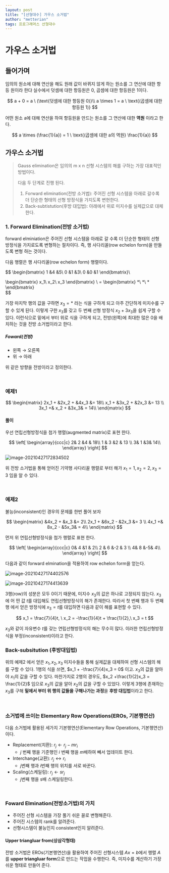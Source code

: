 ```yaml
---
layout: post
title: "[선형대수] 가우스 소거법"
author: "metterian"
tags: 프로그래머스 선형대수
---
```

# 가우스 소거법

## 들어가며

임의의 원소에 대해 연산을 해도 원래 값이 바뀌지 않게 하는 원소를 그 연산에 대한 항등 원이라 한댜 실수에서 덧셈에 대한 항등원은 0, 곱셈에 대한 항등원은 1이다.

$$
a + 0 = a \ (\text{덧셈에 대한 항등원 0)}\\
a \times 1 = a \ \text{(곱셈에 대한 항등원 1)}
$$

어떤 원소 a에 대해 연산을 하여 항등원을 만드는 원소를 그 연산에 대한 **역원** 이라고 한다.

$$
a \times (\frac{1}{a}) = 1 \ \text{(곱셈에 대한 a의 역원} \frac{1}{a})
$$


## 가우스 소거법

> Gauss elimination은 임의의 m x n 선형 시스템의 해를 구하는 가장 대표적인 방법이다.
>
> 다음 두 단계로 진행 된다.
>
> 1. Forward elimination(전방 소거법): 주어진 선형 시스템을 아래로 갈수록 더 단순한 형태의 선형 방정식을 가지도록 변현한다.
> 2. Back-subtistution(후방 대입법): 아래에서 위로 미지수를 실제값으로 대체한다.



### 1. Forward Elimination(전방 소거법)

forward elminiation은 주어진 선형 시스템을 아래로 갈 수록 더 단순한 형태의 선형 방정식을 가지로도록 변형하는 절차이다. 즉, 행 사다리꼴(row echelon form)을 만들도록 변형 하는 것이다.

다음 행렬은 행 사다리꼴(row echelon form) 행렬이다.

$$
\begin{bmatrix}
1 &4 &5\\
0 &1 &3\\
0 &0 &1
\end{bmatrix}\

\begin{bmatrix}
x_1\\
x_2\\
x_3
\end{bmatrix} \ =
\begin{bmatrix}
*\\
*\\
*
\end{bmatrix} \
$$

가장 마지막 행의 값을 구하면 $x_3 = *$ 라는 식을 구하게 되고 아주 간단하게 미지수를 구할 수 있게 된다. 이렇게 구한 $x_3$를 갖고 두 번째 선형 방정식 $x_2 + 3x_3$을 쉽게 구할 수 있다. 이런식으로 밑에서 부터 위로 식을 구하게 되고, 전방(왼쪽)에 최대한 많은 0을 배치하는 것을 전방 소거법이라고 한다.

##### Foward(전방)

- 왼쪽 $\rightarrow$ 오른쪽
- 위 $\rightarrow$ 아래

위 같은 방향을 전방이라고 정의한다.

<br>

### 예제1


$$
\begin{matrix}
2x_1 + &2x_2 + &4x_3 &= 18\\
x_1 + &3x_2 + &2x_3 &= 13 \\
3x_1 +& x_2 + &3x_3& = 14\\
\end{matrix}
$$


#### 풀이

우선 연립선형방정식을 첨가 행렬(augmented matrix)로 표현 한다.

$$
\left[
\begin{array}{ccc|c}
2&  2  &4 & 18\\
1 & 3  &2 & 13 \\
3& 1  &3&  14\\
\end{array}
\right]
$$

![image-20210427172834502](https://tva1.sinaimg.cn/large/008i3skNgy1gq5l2azvtsj30qg0uddpp.jpg)

위 전방 소거법을 통해 얻어진 기약행 사다리꼴 행렬로 부터 해가 $x_1 = 1, x_2 =2, x_3 =3$ 임을 알 수 있다.

<br>

### 예제2

불능(inconsistent)인 경우의 문제를 한번 풀어 보자

$$
\begin{matrix}
 &4x_2 + &x_3 &= 2\\
2x_1 + &6x_2 - &2x_3 &= 3 \\
4x_1 +& 8x_2 - &5x_3& = 4\\
\end{matrix}
$$

먼저 위 연립선형방정식을 첨가 행렬로 표현 한다.

$$
\left[
\begin{array}{ccc|c}
0&  4  &1 & 2\\
2 & 6  &-2 & 3 \\
4& 8  &-5&  4\\
\end{array}
\right]
$$

다음과 같이 forward elmination을 적용하여 row echelon form을 얻는다.

![image-20210427174402576](https://tva1.sinaimg.cn/large/008i3skNgy1gq5l2f137hj30ne07kdg0.jpg)

![image-20210427174413639](https://tva1.sinaimg.cn/large/008i3skNgy1gq5lgy6um1j30mw0cmdg8.jpg)

3행(row)의 성분은 모두 0이기 때문에, 미지수 $x_3$의 값은 하나로 고정되지 않는다. $x_3$에 어 떤 값 $t$를 대입해도 연립선형방정식의 해가 존재한다. 따라서 첫 번째 행과 두 번째 행 에서 얻은 방정식에 $x_3 = t$를 대입하면 다음과 같이 해를 표현할 수 있다.

$$
x_1 = \frac{7}{4}t, \ x_2 = -\frac{1}{4}t + \frac{1}{2},\ x_3 = t
$$

$x_3$와 같이 자유변수 $t$를 갖는 연립선형방정식의 해는 무수히 많다. 이러한 연립선형방정식을 부정(inconsistent)이라고 한다.

### Back-subsitution (후방대입법)

위의 예제2 에서 얻은 $x_1, x_2 , x_3$ 미지수들을 퉁해 실제값을 대체하여 선형 시스템의 해를 구할 수 있다. 1행의 식을 쓰면,  $x_1 + -\frac{7}{4}x_3 = 0$ 이고. $x_3$의 값을 알아야 $x_1$의 값을 구할 수 있다. 마찬가지로 2행의 경우도, $x_2 +\frac{1}{2}x_3 = \frac{1}{2}$ 임으로 $x_3$의 값을 알아 $x_2$의 값을 구할 수 있었다. 이렇게 3행에 존재하는 $x_3$를 구해 **밑에서 부터 위 행의 값들을 구해나가는 과정**을 **후방 대입법**이라고 한다.

<br>

### 소거법에 쓰이는 Elementary Row Operations(EROs, 기본행연산)

다음 소거법에 활용된 세가지 기본행연산(Elementary Row Operations, 기본행연산)이다.

- Replacement(치환): $r_j \leftarrow r_j - mr_i$
  - $j$ 번째 행을 기준행인 $i$ 번째 행을 $m$배하여 빼서 업데이트 한다.
- Interchange(교환): $r_j \leftrightarrow r_i$
  - $j$번째 행과 $i$번째 행의 위치를 서로 바꾼다.
- Scaling(스케일링): $r_j \leftarrow sr_j$
  - $j$번째 행을 s배 스케일링한다.

<br>

### Foward Elmination(전방소거법)의 가치

- 주어진 선형 시스템을 가장 풀기 쉬운 꼴로 변형해준다.
- 주어진 시스템의 rank를 알려준다.
- 선형시스템이 불능인지 consistent인지 알려준다.

#### Upper triangluar from(상삼각형태)

전방 소거법은 EROs(기본행연산)을 활용하여 주어진 선형시스템 $Ax=b$에서 행렬 $A$를 **upper triangluar form**으로 만드는 작업을 수행한다. 즉, 미지수를 계산하기 가장 쉬운 형태로 만들어 준다.

